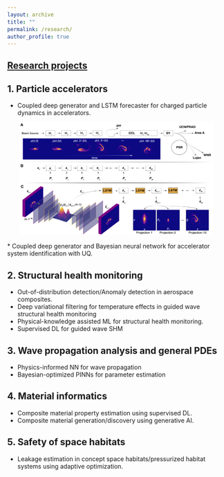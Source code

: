```yaml
---
layout: archive
title: ""
permalink: /research/
author_profile: true
---
```


## <ins>Research projects</ins>
## 1. Particle accelerators
* Coupled deep generator and LSTM forecaster for charged particle dynamics in accelerators.
<p align="center"> <img src="clarm_lansce.png" width="450" height="260" /> </p>
* Coupled deep generator and Bayesian neural network for accelerator system identification with UQ.
  
## 2. Structural health monitoring
* Out-of-distribution detection/Anomaly detection in aerospace composites.
* Deep variational filtering for temperature effects in guided wave structural health monitoring
* Physical-knowledge assisted ML for structural health monitoring.
* Supervised DL for guided wave SHM

## 3. Wave propagation analysis and general PDEs
* Physics-informed NN for wave propagation
* Bayesian-optimized PINNs for parameter estimation

## 4. Material informatics
* Composite material property estimation using supervised DL.
* Composite material generation/discovery using generative AI.

## 5. Safety of space habitats
* Leakage estimation in concept space habitats/pressurized habitat systems using adaptive optimization.
